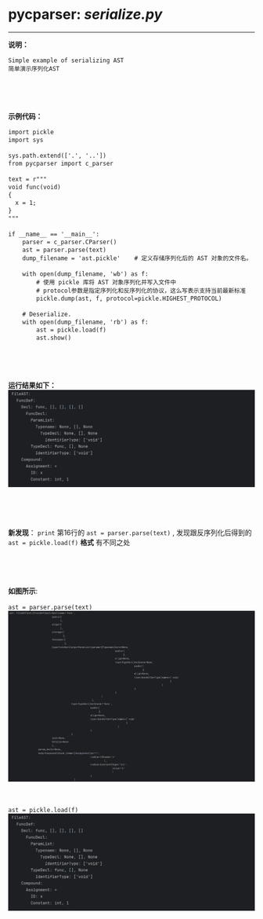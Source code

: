# pycparser: *serialize.py*

---
**说明：**

    Simple example of serializing AST
    简单演示序列化AST


<br>
<br>
<br>


**示例代码：**
```python{.line-numbers}
import pickle
import sys

sys.path.extend(['.', '..'])
from pycparser import c_parser

text = r"""
void func(void)
{
  x = 1;
}
"""

if __name__ == '__main__':
    parser = c_parser.CParser()
    ast = parser.parse(text)
    dump_filename = 'ast.pickle'    # 定义存储序列化后的 AST 对象的文件名。

    with open(dump_filename, 'wb') as f:
        # 使用 pickle 库将 AST 对象序列化并写入文件中
        # protocol参数是指定序列化和反序列化的协议，这么写表示支持当前最新标准
        pickle.dump(ast, f, protocol=pickle.HIGHEST_PROTOCOL)

    # Deserialize.
    with open(dump_filename, 'rb') as f:
        ast = pickle.load(f)
        ast.show()

```

<br>
<br>
<br>


**运行结果如下：**
![Alt text](image-3.png)


<br>
<br>
<br>


**新发现**：
`print` 第16行的 `ast = parser.parse(text)` , 发现跟反序列化后得到的 `ast = pickle.load(f)` **格式** 有不同之处

<br>
<br>
<br>

**如图所示**:

`ast = parser.parse(text)`
![Alt text](image-2.png)


<br>


`ast = pickle.load(f)`
![Alt text](image-3.png)
